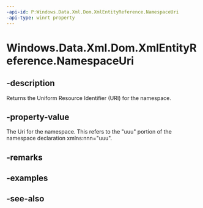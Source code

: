----api-id: P:Windows.Data.Xml.Dom.XmlEntityReference.NamespaceUri
-api-type: winrt property
---<!-- Property syntaxpublic object NamespaceUri { get; }--># Windows.Data.Xml.Dom.XmlEntityReference.NamespaceUri## -descriptionReturns the Uniform Resource Identifier (URI) for the namespace.## -property-valueThe Uri for the namespace. This refers to the "uuu" portion of the namespace declaration xmlns:nnn="uuu".## -remarks## -examples## -see-also